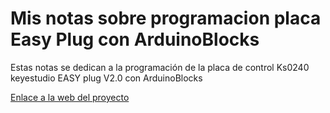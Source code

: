 # Mis notas sobre programacion placa Easy Plug con ArduinoBlocks
Estas notas se dedican a la programación de la placa de control Ks0240 keyestudio EASY plug V2.0 con ArduinoBlocks

[Enlace a la web del proyecto]()
